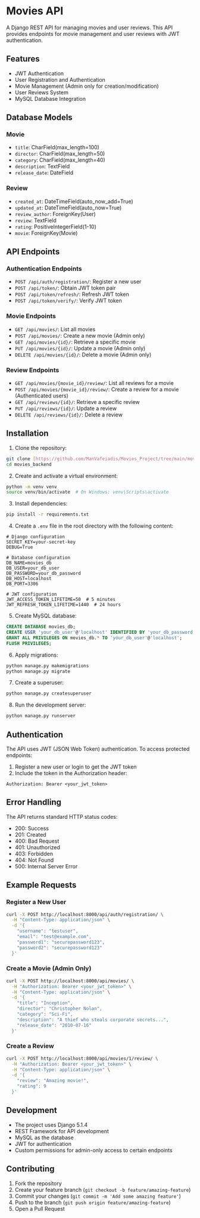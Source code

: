 # Movies API

A Django REST API for managing movies and user reviews. This API provides endpoints for movie management and user reviews with JWT authentication.

## Features

- JWT Authentication
- User Registration and Authentication
- Movie Management (Admin only for creation/modification)
- User Reviews System
- MySQL Database Integration

## Database Models

### Movie
- `title`: CharField(max_length=100)
- `director`: CharField(max_length=50)
- `category`: CharField(max_length=40)
- `description`: TextField
- `release_date`: DateField

### Review
- `created_at`: DateTimeField(auto_now_add=True)
- `updated_at`: DateTimeField(auto_now=True)
- `review_author`: ForeignKey(User)
- `review`: TextField
- `rating`: PositiveIntegerField(1-10)
- `movie`: ForeignKey(Movie)

## API Endpoints

### Authentication Endpoints
- `POST /api/auth/registration/`: Register a new user
- `POST /api/token/`: Obtain JWT token pair
- `POST /api/token/refresh/`: Refresh JWT token
- `POST /api/token/verify/`: Verify JWT token

### Movie Endpoints
- `GET /api/movies/`: List all movies
- `POST /api/movies/`: Create a new movie (Admin only)
- `GET /api/movies/{id}/`: Retrieve a specific movie
- `PUT /api/movies/{id}/`: Update a movie (Admin only)
- `DELETE /api/movies/{id}/`: Delete a movie (Admin only)

### Review Endpoints
- `GET /api/movies/{movie_id}/review/`: List all reviews for a movie
- `POST /api/movies/{movie_id}/review/`: Create a review for a movie (Authenticated users)
- `GET /api/reviews/{id}/`: Retrieve a specific review
- `PUT /api/reviews/{id}/`: Update a review
- `DELETE /api/reviews/{id}/`: Delete a review

## Installation

1. Clone the repository:
```bash
git clone [https://github.com/ManVafeiadis/Movies_Project/tree/main/movies_backend]
cd movies_backend
```

2. Create and activate a virtual environment:
```bash
python -m venv venv
source venv/bin/activate  # On Windows: venv\Scripts\activate
```

3. Install dependencies:
```bash
pip install -r requirements.txt
```

4. Create a `.env` file in the root directory with the following content:
```
# Django configuration
SECRET_KEY=your-secret-key
DEBUG=True

# Database configuration
DB_NAME=movies_db
DB_USER=your_db_user
DB_PASSWORD=your_db_password
DB_HOST=localhost
DB_PORT=3306

# JWT configuration
JWT_ACCESS_TOKEN_LIFETIME=50  # 5 minutes
JWT_REFRESH_TOKEN_LIFETIME=1440  # 24 hours
```

5. Create MySQL database:
```sql
CREATE DATABASE movies_db;
CREATE USER 'your_db_user'@'localhost' IDENTIFIED BY 'your_db_password';
GRANT ALL PRIVILEGES ON movies_db.* TO 'your_db_user'@'localhost';
FLUSH PRIVILEGES;
```

6. Apply migrations:
```bash
python manage.py makemigrations
python manage.py migrate
```

7. Create a superuser:
```bash
python manage.py createsuperuser
```

8. Run the development server:
```bash
python manage.py runserver
```

## Authentication

The API uses JWT (JSON Web Token) authentication. To access protected endpoints:

1. Register a new user or login to get the JWT token
2. Include the token in the Authorization header:
```
Authorization: Bearer <your_jwt_token>
```

## Error Handling

The API returns standard HTTP status codes:

- 200: Success
- 201: Created
- 400: Bad Request
- 401: Unauthorized
- 403: Forbidden
- 404: Not Found
- 500: Internal Server Error

## Example Requests

### Register a New User
```bash
curl -X POST http://localhost:8000/api/auth/registration/ \
  -H "Content-Type: application/json" \
  -d '{
    "username": "testuser",
    "email": "test@example.com",
    "password1": "securepassword123",
    "password2": "securepassword123"
  }'
```

### Create a Movie (Admin Only)
```bash
curl -X POST http://localhost:8000/api/movies/ \
  -H "Authorization: Bearer <your_jwt_token>" \
  -H "Content-Type: application/json" \
  -d '{
    "title": "Inception",
    "director": "Christopher Nolan",
    "category": "Sci-Fi",
    "description": "A thief who steals corporate secrets...",
    "release_date": "2010-07-16"
  }'
```

### Create a Review
```bash
curl -X POST http://localhost:8000/api/movies/1/review/ \
  -H "Authorization: Bearer <your_jwt_token>" \
  -H "Content-Type: application/json" \
  -d '{
    "review": "Amazing movie!",
    "rating": 9
  }'
```

## Development

- The project uses Django 5.1.4
- REST Framework for API development
- MySQL as the database
- JWT for authentication
- Custom permissions for admin-only access to certain endpoints

## Contributing

1. Fork the repository
2. Create your feature branch (`git checkout -b feature/amazing-feature`)
3. Commit your changes (`git commit -m 'Add some amazing feature'`)
4. Push to the branch (`git push origin feature/amazing-feature`)
5. Open a Pull Request
